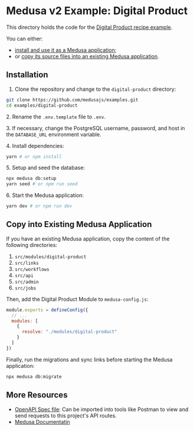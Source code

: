 # Medusa v2 Example: Digital Product

This directory holds the code for the [Digital Product recipe example](https://docs.medusajs.com/resources/recipes/digital-products/examples/standard).

You can either:

- [install and use it as a Medusa application](#installation);
- or [copy its source files into an existing Medusa application](#copy-into-existing-medusa-application).

## Installation

1. Clone the repository and change to the `digital-product` directory:

```bash
git clone https://github.com/medusajs/examples.git
cd examples/digital-product
```

2\. Rename the `.env.template` file to `.env`.

3\. If necessary, change the PostgreSQL username, password, and host in the `DATABASE_URL` environment variable.

4\. Install dependencies:

```bash
yarn # or npm install
```

5\. Setup and seed the database:

```bash
npx medusa db:setup
yarn seed # or npm run seed
```

6\. Start the Medusa application:

```bash
yarn dev # or npm run dev
```

## Copy into Existing Medusa Application

If you have an existing Medusa application, copy the content of the following directories:

1. `src/modules/digital-product`
2. `src/links`
3. `src/workflows`
4. `src/api`
5. `src/admin`
6. `src/jobs`

Then, add the Digital Product Module to `medusa-config.js`:

```js
module.exports = defineConfig({
  // ...
  modules: [
    {
      resolve: "./modules/digital-product"
    }
  ]
})
```

Finally, run the migrations and sync links before starting the Medusa application:

```bash
npx medusa db:migrate
```

## More Resources

- [OpenAPI Spec file](https://res.cloudinary.com/dza7lstvk/raw/upload/v1721654620/OpenApi/Digital_Products_Postman_vjr3jg.yml): Can be imported into tools like Postman to view and send requests to this project's API routes.
- [Medusa Documentatin](https://docs.medusajs.com)
